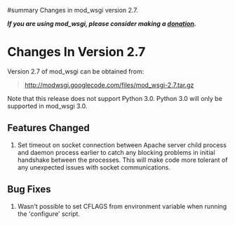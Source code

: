 ﻿#summary Changes in mod\_wsgi version 2.7.

_**If you are using mod\_wsgi, please consider making a
[donation](HowToContributeBack.md).**_

# Changes In Version 2.7 #

Version 2.7 of mod\_wsgi can be obtained from:

> http://modwsgi.googlecode.com/files/mod_wsgi-2.7.tar.gz

Note that this release does not support Python 3.0. Python 3.0 will only be
supported in mod\_wsgi 3.0.

## Features Changed ##

1. Set timeout on socket connection between Apache server child process and
daemon process earlier to catch any blocking problems in initial handshake
between the processes. This will make code more tolerant of any unexpected
issues with socket communications.

## Bug Fixes ##

1. Wasn't possible to set CFLAGS from environment variable when running the
'configure' script.